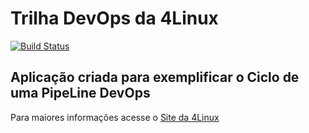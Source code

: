 # Trilha DevOps da 4Linux

<!-- Altere a Flag abaixo com sua URL do Travis -->
[![Build Status](https://travis-ci.org/lainybm/DevOpsLab-HelloWorld.svg?branch=master)](https://travis-ci.org/lainybm/DevOpsLab-HelloWorld)

## Aplicação criada para exemplificar o Ciclo de uma PipeLine DevOps


Para maiores informações acesse o [Site da 4Linux](https://www.4linux.com.br/cursos/devops)
